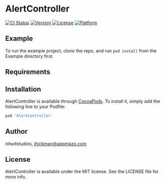 # AlertController

[![CI Status](https://img.shields.io/travis/nitwitstudios/AlertController.svg?style=flat)](https://travis-ci.org/nitwitstudios/AlertController)
[![Version](https://img.shields.io/cocoapods/v/AlertController.svg?style=flat)](https://cocoapods.org/pods/AlertController)
[![License](https://img.shields.io/cocoapods/l/AlertController.svg?style=flat)](https://cocoapods.org/pods/AlertController)
[![Platform](https://img.shields.io/cocoapods/p/AlertController.svg?style=flat)](https://cocoapods.org/pods/AlertController)

## Example

To run the example project, clone the repo, and run `pod install` from the Example directory first.

## Requirements

## Installation

AlertController is available through [CocoaPods](https://cocoapods.org). To install
it, simply add the following line to your Podfile:

```ruby
pod 'AlertController'
```

## Author

nitwitstudios, jhickman@appmazo.com

## License

AlertController is available under the MIT license. See the LICENSE file for more info.
